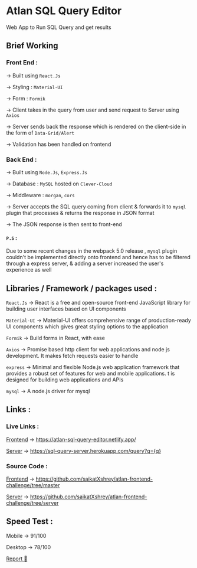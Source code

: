 # Atlan SQL Query Editor

Web App to Run SQL Query and get results

## Brief Working

### Front End :

→ Built using `React.Js`

→ Styling : `Material-UI`

→ Form : `Formik`

→ Client takes in the query from user and send request to Server using `Axios`

→ Server sends back the response which is rendered on the client-side in the form of `Data-Grid/Alert`

→ Validation has been handled on frontend

### Back End :

→ Built using `Node.Js`, `Express.Js`

→ Database : `MySQL` hosted on `Clever-Cloud`

→ Middleware : `morgan`, `cors`

→ Server accepts the SQL query coming from client & forwards it to `mysql` plugin that processes & returns the response in JSON format

→ The JSON response is then sent to front-end

#### `P.S` :

Due to some recent changes in the webpack 5.0 release , `mysql` plugin couldn't be implemented directly onto frontend and hence has to be filtered through a express server, & adding a server increased the user's experience as well

## Libraries / Framework / packages used :

`React.Js` → React is a free and open-source front-end JavaScript library for building user interfaces based on UI components

`Material-UI` → Material-UI offers comprehensive range of production-ready UI components which gives great styling options to the application

`Formik` → Build forms in React, with ease

`Axios` → Promise based http client for web applications and node js development. It makes fetch requests easier to handle

`express` → Minimal and flexible Node.js web application framework that provides a robust set of features for web and mobile applications. t is designed for building web applications and APIs

`mysql` → A node.js driver for mysql

## Links :

### Live Links :

[Frontend](https://atlan-sql-query-editor.netlify.app/) → https://atlan-sql-query-editor.netlify.app/

[Server](https://sql-query-server.herokuapp.com/) → https://sql-query-server.herokuapp.com/query?q={q}

### Source Code :

[Frontend](https://github.com/saikatXshrey/atlan-frontend-challenge/tree/master) → https://github.com/saikatXshrey/atlan-frontend-challenge/tree/master

[Server](https://github.com/saikatXshrey/atlan-frontend-challenge/tree/server) → https://github.com/saikatXshrey/atlan-frontend-challenge/tree/server

## Speed Test :

Mobile → 91/100

Desktop → 78/100

[Report 🚀](https://www.browserstack.com/speedlab/report/ace52103e09cbe98b5ecedac9f09c5d0b7c35901)
